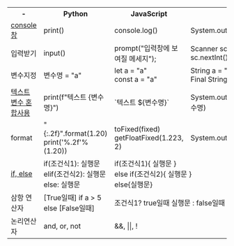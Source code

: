 <table>
    <tr>
        <th>-</th>
        <th>Python</th>
        <th>JavaScript</th>
        <th>Java</th>
    </tr>
    <tr>
        <td>
            <a href="https://github.com/hyeah0/Python/blob/main/Udemy_100days/day001_print%2Cinput%2C%EB%B3%80%EC%88%98.md">
                console창
            </a>
        </td>
        <td>print()</td>
        <td>console.log()</td>
        <td>System.out.println()</td>
    </tr>
    <tr>
        <td>입력받기</td>
        <td>input()</td>
        <td>prompt("입력창에 보여질 메세지");</td>
        <td>Scanner sc = new Scanner
        <br>sc.nextInt() / sc.nextLine()
        </td>
    </tr>
    <tr>
        <td>변수지정</td>
        <td>변수명 = "a"</td>
        <td>let a = "a"
        <br>const a = "a"
        </td>
        <td> String a = "a"
        <br> Final String A = "a"
        </td>
    </tr>
    <tr>
        <td>
             <a href="https://github.com/hyeah0/Python/blob/main/Udemy_100days/day002_dataType_f-String_:.2f.md">
            텍스트 변수 혼합사용
        </td>
        <td>print(f"텍스트 {변수명}")</td>
        <td>`텍스트 ${변수명}`</td>
        <td>System.out.println("텍스트" + 변수명)</td>
    </tr>
    <tr>
        <td>format</td>
        <td>"{:.2f}".format(1.20)
        <br>print('%.2f'%(1.20))
        </td>
        <td>toFixed(fixed)
        <br>getFloatFixed(1.223, 2)
        </td>
        <td>System.out.printf("%.2f\n",1.20)</td>
    </tr>
    <tr>
        <td>
            <a href="https://github.com/hyeah0/Python/blob/main/Udemy_100days/day003_if%2Cfor%2Clower()%2Ccount().md">if, else</a>
        </td>
        <td>if(조건식1): 실행문
        <br>elif(조건식2): 실행문
        <br>else: 실행문
        </td>
        <td colspan="2">
        if(조건식1){ 실행문 }
        <br>else if(조건식2){ 실행문 }
        <br>else{실행문}
        </td>
    </tr>
    <tr>
        <td>삼항 연산자</td>
        <td>[True일때] if a > 5 else [False일때]</td>
        <td colspan="2">조건식1? true일때 실행문 : false일때 실행문
        </td>
    </tr>
    <tr>
        <td>논리연산자</td>
        <td>and, or, not</td>
        <td colspan="2">&&, ||, !</td>
    </tr>
</table>
